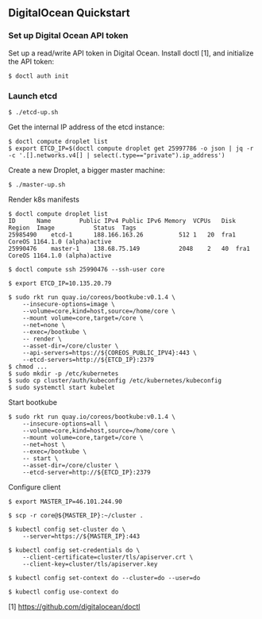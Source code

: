 ## DigitalOcean Quickstart

### Set up Digital Ocean API token

Set up a read/write API token in Digital Ocean. Install doctl [1], and initialize the API token:
```
$ doctl auth init
```

### Launch etcd

```
$ ./etcd-up.sh
```

Get the internal IP address of the etcd instance:

```
$ doctl compute droplet list
$ export ETCD_IP=$(doctl compute droplet get 25997786 -o json | jq -r -c '.[].networks.v4[] | select(.type=="private").ip_address')
```

Create a new Droplet, a bigger master machine:
```
$ ./master-up.sh
```

Render k8s manifests
```
$ doctl compute droplet list
ID		Name		Public IPv4	Public IPv6	Memory	VCPUs	Disk	Region	Image			Status	Tags
25985490	etcd-1		188.166.163.26			512	1	20	fra1	CoreOS 1164.1.0 (alpha)active	
25990476	master-1	138.68.75.149			2048	2	40	fra1	CoreOS 1164.1.0 (alpha)active	

$ doctl compute ssh 25990476 --ssh-user core

$ export ETCD_IP=10.135.20.79

$ sudo rkt run quay.io/coreos/bootkube:v0.1.4 \
    --insecure-options=image \
    --volume=core,kind=host,source=/home/core \
    --mount volume=core,target=/core \
    --net=none \
    --exec=/bootkube \
    -- render \
    --asset-dir=/core/cluster \
    --api-servers=https://${COREOS_PUBLIC_IPV4}:443 \
    --etcd-servers=http://${ETCD_IP}:2379
$ chmod ...
$ sudo mkdir -p /etc/kubernetes
$ sudo cp cluster/auth/kubeconfig /etc/kubernetes/kubeconfig
$ sudo systemctl start kubelet
```

Start bootkube

```
$ sudo rkt run quay.io/coreos/bootkube:v0.1.4 \
    --insecure-options=all \
    --volume=core,kind=host,source=/home/core \
    --mount volume=core,target=/core \
    --net=host \
    --exec=/bootkube \
    -- start \
    --asset-dir=/core/cluster \
    --etcd-server=http://${ETCD_IP}:2379
```

Configure client
```
$ export MASTER_IP=46.101.244.90

$ scp -r core@${MASTER_IP}:~/cluster .

$ kubectl config set-cluster do \
    --server=https://${MASTER_IP}:443

$ kubectl config set-credentials do \
    --client-certificate=cluster/tls/apiserver.crt \
    --client-key=cluster/tls/apiserver.key

$ kubectl config set-context do --cluster=do --user=do

$ kubectl config use-context do
```

[1] https://github.com/digitalocean/doctl
